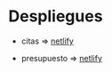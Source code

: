 # Despliegues

* citas => [netlify](https://xenodochial-mcclintock-122654.netlify.app/)

* presupuesto => [netlify](https://dazzling-gates-fcd361.netlify.app/)
